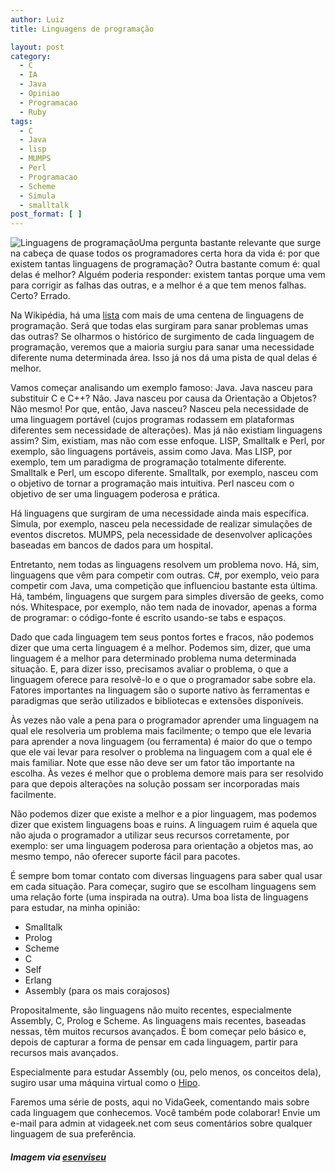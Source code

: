 ```yaml
---
author: Luiz
title: Linguagens de programação

layout: post
category:
  - C
  - IA
  - Java
  - Opiniao
  - Programacao
  - Ruby
tags:
  - C
  - Java
  - lisp
  - MUMPS
  - Perl
  - Programacao
  - Scheme
  - Simula
  - smalltalk
post_format: [ ]
---
```

![Linguagens de programação][1]Uma pergunta bastante relevante que surge na cabeça de quase todos os programadores certa hora da vida é: por que existem tantas linguagens de programação? Outra bastante comum é: qual delas é melhor? Alguém poderia responder: existem tantas porque uma vem para corrigir as falhas das outras, e a melhor é a que tem menos falhas. Certo? Errado.  
  
Na Wikipédia, há uma [lista][2] com mais de uma centena de linguagens de programação. Será que todas elas surgiram para sanar problemas umas das outras? Se olharmos o histórico de surgimento de cada linguagem de programação, veremos que a maioria surgiu para sanar uma necessidade diferente numa determinada área. Isso já nos dá uma pista de qual delas é melhor.

Vamos começar analisando um exemplo famoso: Java. Java nasceu para substituir C e C++? Não. Java nasceu por causa da Orientação a Objetos? Não mesmo! Por que, então, Java nasceu? Nasceu pela necessidade de uma linguagem portável (cujos programas rodassem em plataformas diferentes sem necessidade de alterações). Mas já não existiam linguagens assim? Sim, existiam, mas não com esse enfoque. LISP, Smalltalk e Perl, por exemplo, são linguagens portáveis, assim como Java. Mas LISP, por exemplo, tem um paradigma de programação totalmente diferente. Smalltalk e Perl, um escopo diferente. Smalltalk, por exemplo, nasceu com o objetivo de tornar a programação mais intuitiva. Perl nasceu com o objetivo de ser uma linguagem poderosa e prática.

Há linguagens que surgiram de uma necessidade ainda mais específica. Simula, por exemplo, nasceu pela necessidade de realizar simulações de eventos discretos. MUMPS, pela necessidade de desenvolver aplicações baseadas em bancos de dados para um hospital.

Entretanto, nem todas as linguagens resolvem um problema novo. Há, sim, linguagens que vêm para competir com outras. C#, por exemplo, veio para competir com Java, uma competição que influenciou bastante esta última. Há, também, linguagens que surgem para simples diversão de geeks, como nós. Whitespace, por exemplo, não tem nada de inovador, apenas a forma de programar: o código-fonte é escrito usando-se tabs e espaços.

Dado que cada linguagem tem seus pontos fortes e fracos, não podemos dizer que uma certa linguagem é a melhor. Podemos sim, dizer, que uma linguagem é a melhor para determinado problema numa determinada situação. E, para dizer isso, precisamos avaliar o problema, o que a linguagem oferece para resolvê-lo e o que o programador sabe sobre ela. Fatores importantes na linguagem são o suporte nativo às ferramentas e paradigmas que serão utilizados e bibliotecas e extensões disponíveis.

Às vezes não vale a pena para o programador aprender uma linguagem na qual ele resolveria um problema mais facilmente; o tempo que ele levaria para aprender a nova linguagem (ou ferramenta) é maior do que o tempo que ele vai levar para resolver o problema na linguagem com a qual ele é mais familiar. Note que esse não deve ser um fator tão importante na escolha. Às vezes é melhor que o problema demore mais para ser resolvido para que depois alterações na solução possam ser incorporadas mais facilmente.

Não podemos dizer que existe a melhor e a pior linguagem, mas podemos dizer que existem linguagens boas e ruins. A linguagem ruim é aquela que não ajuda o programador a utilizar seus recursos corretamente, por exemplo: ser uma linguagem poderosa para orientação a objetos mas, ao mesmo tempo, não oferecer suporte fácil para pacotes.

É sempre bom tomar contato com diversas linguagens para saber qual usar em cada situação. Para começar, sugiro que se escolham linguagens sem uma relação forte (uma inspirada na outra). Uma boa lista de linguagens para estudar, na minha opinião:

*   Smalltalk
*   Prolog
*   Scheme
*   C
*   Self
*   Erlang
*   Assembly (para os mais corajosos)

Propositalmente, são linguagens não muito recentes, especialmente Assembly, C, Prolog e Scheme. As linguagens mais recentes, baseadas nessas, têm muitos recursos avançados. É bom começar pelo básico e, depois de capturar a forma de pensar em cada linguagem, partir para recursos mais avançados.

Especialmente para estudar Assembly (ou, pelo menos, os conceitos dela), sugiro usar uma máquina virtual como o [Hipo][3].

Faremos uma série de posts, aqui no VidaGeek, comentando mais sobre cada linguagem que conhecemos. Você também pode colaborar! Envie um e-mail para admin at vidageek.net com seus comentários sobre qualquer linguagem de sua preferência.

##### *Imagem via [esenviseu][4]*















 [1]: http://vidageek.net/wp-content/uploads/2008/08/lingprog.gif
 [2]: http://pt.wikipedia.org/wiki/Anexo:Lista_de_linguagens_de_programa%C3%A7%C3%A3o
 [3]: http://hipo.sourceforge.net/
 [4]: http://www.esenviseu.net





